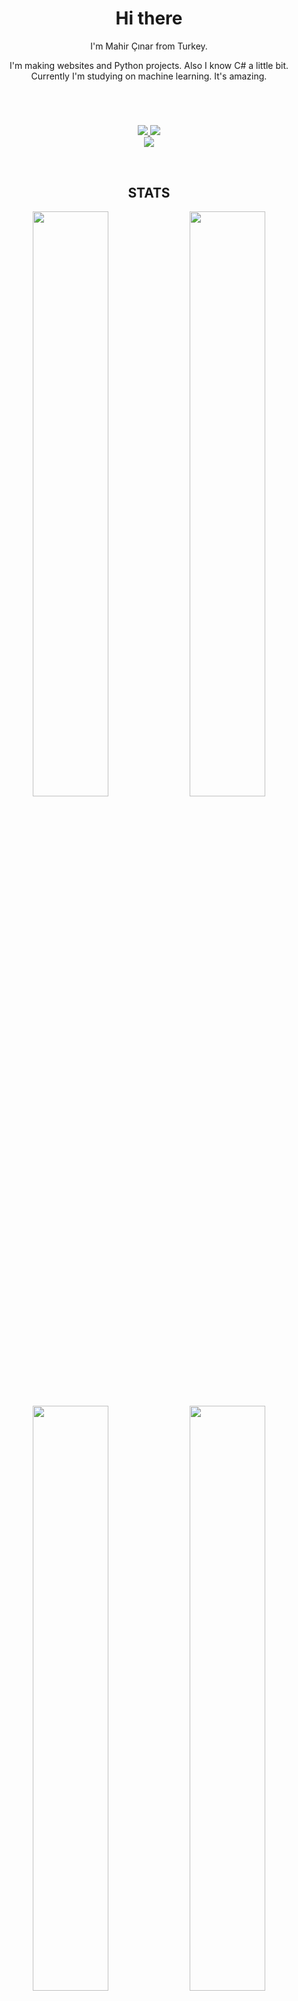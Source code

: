 
<h1 align="center">Hi there</h1>

<p align="center">I'm Mahir Çınar from Turkey.</p>

<p align="center">I'm making websites and Python projects. Also I know C# a little bit. Currently I'm studying on machine learning. It's amazing.</p>
<h1></h1>
<br>
<p align="center">
  <a href="https://github.com/MCGirgin">
    <img src="https://img.shields.io/github/followers/mcgirgin?style=social" />
    <img src="https://img.shields.io/github/stars/mcgirgin?style=social"/>
  </a><br>
  <a href="https://discord.gg/dKEvXWudye">
    <img src="https://img.shields.io/discord/1032314762501042268" />
  </a> 
</p>
<br>
<h2 align="center">STATS</h2>
<p align="center">
  <img width="49%" src="https://github-readme-stats.vercel.app/api?username=mcgirgin&show_icons=true&theme=radical"/>
  <img width="49%" src="https://github-readme-stats.vercel.app/api/top-langs/?username=mcgirgin&layout=compact&theme=radical"/>
  <img width="49%" src="https://github-readme-streak-stats.herokuapp.com?user=mcgirgin&theme=radical&date_format=M%20j%5B%2C%20Y%5D)" />
  <img width="49%" src="https://activity-graph.herokuapp.com/graph?username=mcgirgin&theme=xcode" />
  <!--  <img src=""/> -->
  <!--  <img src="https://github-readme-stats.vercel.app/api/pin/?username=mcgirgin&repo=visual_keyboard&theme=radical"/><br> -->
</p>
<br>
<h2 align="center">Trophies</h2>
<br>
<p align="center">
  <img src="https://github-profile-trophy.vercel.app/?username=mcgirgin&theme=radical" />
</p>
<h2 align="center">Visitor Counter</h2>
<p align="center">
  <img src="https://profile-counter.glitch.me/mcgirgin/count.svg"/>
</p>
<h2></h2>
<p align="center">
  <img src="https://readme-jokes.vercel.app/api" />
</p>
 



